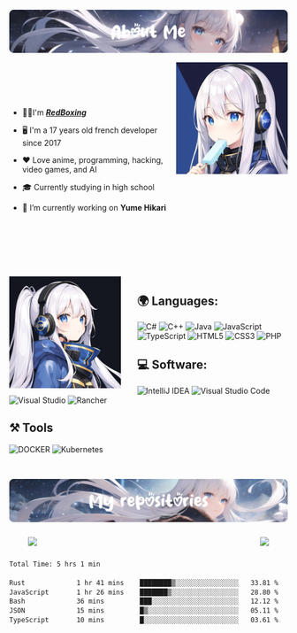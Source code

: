 ![](banner1.png)

<img align="right" width="40%" src="./waifu1.png">
<br>
<br>
<br>
<br>

- 👨‍💻I'm [***RedBoxing***](https://redboxing.fr)
  
- 🖥️ I'm a 17 years old french developer since 2017

- ❤️ Love anime, programming, hacking, video games, and AI

- 🎓 Currently studying in high school
  
- 🔭 I’m currently working on **Yume Hikari**

<br/>
<br/>
<br/>
<br/>
<br/>
<br/>

<img align="left" width="40%" src="./waifu2.png" style="padding-right: 30px">

## 🌍 Languages:
![C#](https://img.shields.io/badge/c%23-%23239120.svg?style=for-the-badge&logo=c-sharp&logoColor=white)
![C++](https://img.shields.io/badge/c++-%2300599C.svg?style=for-the-badge&logo=c%2B%2B&logoColor=white)
![Java](https://img.shields.io/badge/java-%23ED8B00.svg?style=for-the-badge&logo=java&logoColor=white)
![JavaScript](https://img.shields.io/badge/javascript-%23323330.svg?style=for-the-badge&logo=javascript&logoColor=%23F7DF1E)
![TypeScript](https://img.shields.io/badge/typescript-%23007ACC.svg?style=for-the-badge&logo=typescript&logoColor=white)
![HTML5](https://img.shields.io/badge/html5-%23E34F26.svg?style=for-the-badge&logo=html5&logoColor=white)
![CSS3](https://img.shields.io/badge/css3-%231572B6.svg?style=for-the-badge&logo=css3&logoColor=white)
![PHP](https://img.shields.io/badge/PHP-777BB4?style=for-the-badge&logo=php&logoColor=white)

## 💻 Software:
![IntelliJ IDEA](https://img.shields.io/badge/IntelliJIDEA-000000.svg?style=for-the-badge&logo=intellij-idea&logoColor=white)
![Visual Studio Code](https://img.shields.io/badge/Visual%20Studio%20Code-0078d7.svg?style=for-the-badge&logo=visual-studio-code&logoColor=white)
![Visual Studio](https://img.shields.io/badge/Visual%20Studio-5C2D91.svg?style=for-the-badge&logo=visual-studio&logoColor=white)
![Rancher](https://img.shields.io/badge/rancher-%230075A8.svg?style=for-the-badge&logo=rancher&logoColor=white)

## ⚒ Tools 
![DOCKER](https://img.shields.io/badge/Docker-2CA5E0?style=for-the-badge&logo=docker&logoColor=white)
![Kubernetes](https://img.shields.io/badge/kubernetes-%23326ce5.svg?style=for-the-badge&logo=kubernetes&logoColor=white)

<br />

![](banner2.png)

<div style="display: flex; justify-content: center;"> 

<img width="400px" style="margin:10px;" src="https://github-readme-stats.vercel.app/api?username=RedBoxing&count_private=true&show_icons=true&theme=tokyonight">

<img style="margin:10px;" src="https://github-readme-stats.vercel.app/api/top-langs/?username=RedBoxing&layout=compact&theme=tokyonight">

</div>

<!--START_SECTION:waka-->

```txt
Total Time: 5 hrs 1 min

Rust             1 hr 41 mins    ████████▒░░░░░░░░░░░░░░░░   33.81 %
JavaScript       1 hr 26 mins    ███████▒░░░░░░░░░░░░░░░░░   28.80 %
Bash             36 mins         ███░░░░░░░░░░░░░░░░░░░░░░   12.12 %
JSON             15 mins         █▒░░░░░░░░░░░░░░░░░░░░░░░   05.11 %
TypeScript       10 mins         █░░░░░░░░░░░░░░░░░░░░░░░░   03.61 %
```

<!--END_SECTION:waka-->
